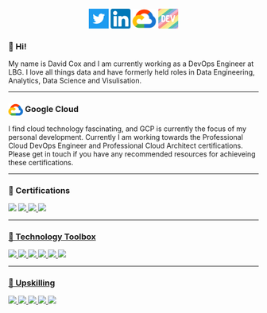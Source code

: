  <p align='center'>
<a href="https://twitter.com/DavidCox88"><img height="40" src="https://github.com/DavidCox88/DavidCox88/blob/main/images/twitter.png?raw=true"></a>
<a href="https://www.linkedin.com/in/david-ryan-cox-080688/"><img height="40" src="https://github.com/DavidCox88/DavidCox88/blob/main/images/linkedin.png?raw=true"></a>
<a href="https://www.cloudskillsboost.google/public_profiles/97774a96-3f86-4035-9750-9161cb6adb06"><img height="40" src="https://github.com/DavidCox88/DavidCox88/blob/main/images/gc-icon.png?raw=true"></a>
<a href="https://dev.to/davidcox88"><img height="40" src="https://github.com/DavidCox88/DavidCox88/blob/main/images/dev-rainbow.png?raw=true"></a>
</p>

### 👋 Hi!
 
 
 My name is David Cox and I am currently working as a DevOps Engineer at LBG. I love all things data and have formerly held roles in Data Engineering, Analytics, Data Science and Visulisation.
 
 --- 
 ### <img align="center" height="25" src="https://github.com/DavidCox88/DavidCox88/blob/main/images/gc-icon.png?raw=True"> Google Cloud
 
 I find cloud technology fascinating, and GCP is currently the focus of my personal development. Currently I am working towards the Professional Cloud DevOps Engineer and Professional Cloud Architect certifications. Please get in touch if you have any recommended resources for achieveing these certifications.

---
### 📜 Certifications
<a href="https://www.credential.net/b0bf4376-deb7-458e-bfa7-84c425166dfc#gs.tnuj2b"><img height="100" src="https://images.credential.net/badge/tiny/xe9ygxmf_1660242215051_badge.png"></a>
<a href="https://www.credential.net/1289d6be-fa9c-4ecc-b437-4eccdc1e36ba"><img height="100" src="https://api.accredible.com/v1/frontend/credential_website_embed_image/badge/48219581">
<a href="https://www.credential.net/622e550b-d00d-4615-90d7-b0ded6fae502"><img height="100" src="https://api.accredible.com/v1/frontend/credential_website_embed_image/badge/57420437">
<a href="https://www.credential.net/3b542b31-4f99-4707-970f-fb19cf44bcd9"><img height="100" src="https://api.accredible.com/v1/frontend/credential_website_embed_image/badge/57439636">

--- 
### 🧰 Technology Toolbox
![](https://img.shields.io/badge/OS-Windows-informational?style=flat&logo=windows&logoColor=white&color=darkgreen)
![](https://img.shields.io/badge/Tools-Azure_DevOps-informational?style=flat&logo=azuredevops&logoColor=white&color=darkgreen)
![](https://img.shields.io/badge/Tools-Git-informational?style=flat&logo=git&logoColor=white&color=darkgreen)
![](https://img.shields.io/badge/Tools-Visual_Studio-informational?style=flat&logo=visualstudio&logoColor=white&color=darkgreen)
![](https://img.shields.io/badge/Code-Python-informational?style=flat&logo=python&logoColor=white&color=darkgreen)
![](https://img.shields.io/badge/Code-SQL-informational?style=flat&color=darkgreen)

--- 
### 📖 Upskilling
![](https://img.shields.io/badge/OS-Mac-informational?style=flat&logo=apple&logoColor=white&color=red)
![](https://img.shields.io/badge/Tools-GCP-informational?style=flat&logo=googlecloud&logoColor=white&color=red)
![](https://img.shields.io/badge/Tools-Docker-informational?style=flat&logo=docker&logoColor=white&color=red)
![](https://img.shields.io/badge/Tools-Kubernetes-informational?style=flat&logo=kubernetes&logoColor=white&color=red)
![](https://img.shields.io/badge/Code-Terraform-informational?style=flat&logo=Terraform&logoColor=white&color=red)